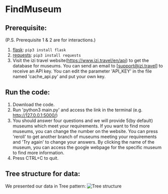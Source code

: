 # FindMuseum

## Prerequisite:
(P.S. Prerequisite 1 & 2 are for interactions.)
1. [flask](https://flask.palletsprojects.com/en/2.2.x/): `pip3 install flask`
2. [requests](https://requests.readthedocs.io/en/latest/): `pip3 install requests`
3. Visit the izi travel website(https://www.izi.travel/en/api) to get the database for museums. You can send an email to [support@izi.travel] to receive an API key. You can edit the parameter 'API_KEY' in the file named 'cache_api.py' and put your own key.

## Run the code:
1. Download the code.
2. Run 'python3 main.py' and access the link in the terminal (e.g. http://127.0.0.1:5000/)
3. You should answer four questions and we will provide 5(by default) museums which meet your requirements. If you want to find more museums, you can change the number on the website. You can press 'reroll' to get another branch of museums meeting your requirements and 'Try again' to change your answers. By clicking the name of the museum, you can access the google webpage for the specific museum to find more information.
4. Press CTRL+C to quit.

## Tree structure for data:
We presented our data in Tree pattern:
![Tree structure](./images/Tree.jpg)
